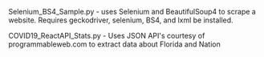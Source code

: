 Selenium_BS4_Sample.py - uses Selenium and BeautifulSoup4 to scrape a website. Requires geckodriver, selenium, BS4, and lxml be installed.

COVID19_ReactAPI_Stats.py - Uses JSON API's courtesy of programmableweb.com to extract data about Florida and Nation
